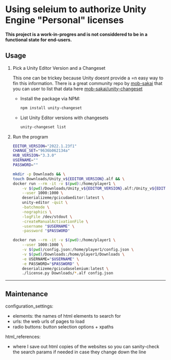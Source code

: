 # Using seleium to authorize Unity Engine "Personal" licenses

**This project is a work-in-progres and is not considdered to be in a functional state for end-users.**

## Usage

1. Pick a Unity Editor Version and a Changeset

    This one can be trickey because Unity doesnt provide a =n easy way to fin this information. 
    There is a great community repo by [mob-sakai](ttps://github.com/mob-sakai) that you can user to     list that data here [mob-sakai/unity-changeset](https://github.com/mob-sakai/unity-changeset)

    - Install the package via NPM:

        ```bash
        npm install unity-changeset
        ```

    - List Unity Editor versions with changesets

        ```bash 
        unity-changeset list
        ```

3. Run the program 

    ```bash
    EDITOR_VERSION="2022.1.23f1"
    CHANGE_SET="9636b062134a"
    HUB_VERSION="3.3.0"
    USERNAME=""
    PASSWORD=""

    mkdir -p Downloads && \
    touch Downloads/Unity_v${EDITOR_VERSION}.alf && \
    docker run --rm -it -v $(pwd):/home/player1 \
        -v $(pwd)/Downloads/Unity_v${EDITOR_VERSION}.alf:/Unity_v${EDITOR_VERSION}.alf \
        --user 1000:1000 \
        deserializeme/gcicudaeditor:latest \
        unity-editor -quit \
        -batchmode \
        -nographics \
        -logFile /dev/stdout \
        -createManualActivationFile \
        -username "$USERNAME" \
        -password "$PASSWORD"

    docker run --rm -it -v $(pwd):/home/player1 \
        --user 1000:1000 \
        -v $(pwd)/config.json:/home/player1/config.json \
        -v $(pwd)/Downloads:/home/player1/Downloads \
        -e USERNAME="$USERNAME" \
        -e PASSWORD="$PASSWORD" \
        deserializeme/gcicudaselenium:latest \
        ./license.py Downloads/*.alf config.json
    ```
____________________________________________________

## Maintenance

configuration_settings:

- elements: the names of html elements to search for
- urls: the web urls of pages to load
- radio buttons: button selection options + xpaths

html_references:

- where I save out html copies of the websites so you can sanity-check the search params if needed in case they change down the line


<!--  Link References -->
[Bitwarden CLI]: https://github.com/bitwarden/cli "check out bitwarden-cli on github"
[Github Secrets]: https://cli.github.com/manual/gh_secret "Use gh cli to set, list, and delete secrets"
[Gitlab Variables]: https://gitlab.com/gitlab-org/cli/-/tree/main/docs/source "Use the gitlab cli to add, remove, and list Gitlab Variables"
[Install the Bitwarden CLI]: https://bitwarden.com/help/cli/ "Visit the Bitwarden installation docs"
[Install the Gitlab CLI]: https://gitlab.com/gitlab-org/cli "Visit the Gitlab CLI docs"
[Install the Github CLI]: https://cli.github.com/ "Visit the Githubcli homepage"
